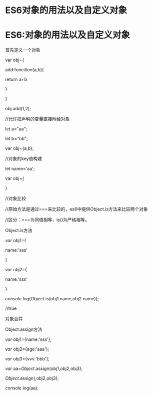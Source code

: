 # ES6对象的用法以及自定义对象

# ES6:对象的用法以及自定义对象

首先定义一个对象

var obj={

add:funcition(a,b){

return a+b

}

}

obj.add(1,2);

//允许把声明的变量直接附给对象

let a="aa";

let b="bb";

var obj={a,b};

//对象的key值构建

let name='aa';

var obj={

[name]:'jj'

}

//对象比较

//原始方法是通过===来比较的，es6中提供Object.is方法来比较两个对象

//区分：===为同值相等，is()为严格相等。

Object.is方法

*var* obj1={

name:'sss'

}

*var* obj2={

name:'sss'

}

*console*.log(*Object*.is(obj1.name,obj2.name));

//true

对象合并

Object.assign方法

*var* obj1={name:'sss'};

*var* obj2={age:'aaa'};

*var* obj3={vvv:'bbb'};

*var* aa=*Object*.assign(obj1,obj2,obj3);

*Object*.assign(,obj2,obj3);

*console*.log(aa);